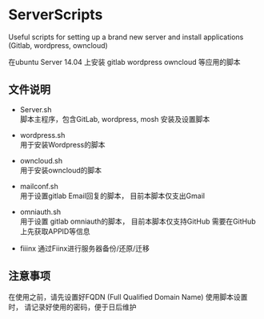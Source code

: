 # ServerScripts
Useful scripts for setting up a brand new server and install applications (Gitlab, wordpress, owncloud)

在ubuntu Server 14.04 上安装 gitlab wordpress owncloud 等应用的脚本

## 文件说明
* Server.sh   
  脚本主程序，包含GitLab, wordpress, mosh 安装及设置脚本

* wordpress.sh    
  用于安装Wordpress的脚本

* owncloud.sh  
  用于安装owncloud的脚本

* mailconf.sh   
  用于设置gitlab Email回复的脚本， 目前本脚本仅支出Gmail

* omniauth.sh   
  用于设置 gitlab omniauth的脚本， 目前本脚本仅支持GitHub
  需要在GitHub上先获取APPID等信息

* fiiinx
  通过Fiinx进行服务器备份/还原/迁移

## 注意事项
在使用之前，请先设置好FQDN (Full Qualified Domain Name)
使用脚本设置时， 请记录好使用的密码，便于日后维护
